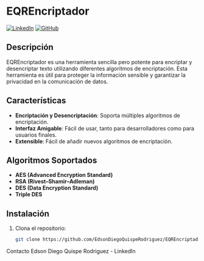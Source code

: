# EQREncriptador

[![LinkedIn](https://img.shields.io/badge/LinkedIn-Edson%20Diego%20Quispe%20Rodriguez-blue)](https://www.linkedin.com/in/edsondiegoquisperodriguez)
[![GitHub](https://img.shields.io/github/followers/EdsonDiegoQuispeRodriguez?label=Follow&style=social)](https://github.com/EdsonDiegoQuispeRodriguez)

## Descripción

EQREncriptador es una herramienta sencilla pero potente para encriptar y desencriptar texto utilizando diferentes algoritmos de encriptación. Esta herramienta es útil para proteger la información sensible y garantizar la privacidad en la comunicación de datos.

## Características

- **Encriptación y Desencriptación**: Soporta múltiples algoritmos de encriptación.
- **Interfaz Amigable**: Fácil de usar, tanto para desarrolladores como para usuarios finales.
- **Extensible**: Fácil de añadir nuevos algoritmos de encriptación.

## Algoritmos Soportados

- **AES (Advanced Encryption Standard)**
- **RSA (Rivest–Shamir–Adleman)**
- **DES (Data Encryption Standard)**
- **Triple DES**

## Instalación

1. Clona el repositorio:
   ```sh
   git clone https://github.com/EdsonDiegoQuispeRodriguez/EQREncriptador.git
Contacto
Edson Diego Quispe Rodriguez - LinkedIn
